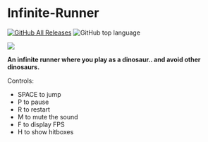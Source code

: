 # Infinite-Runner
[![GitHub All Releases](https://img.shields.io/github/downloads/tomaszbaslyk/infinite-runner/total.svg)](https://github.com/tomaszbaslyk/Infinite-Runner/releases/download/0.9/InfiniteRunner-1.0.jar) ![GitHub top language](https://img.shields.io/github/languages/top/tomaszbaslyk/infinite-runner.svg)

![](https://i.imgur.com/bpL0s2O.png)

__An infinite runner where you play as a dinosaur.. and avoid other dinosaurs.__

Controls:
- SPACE to jump
- P to pause
- R to restart
- M to mute the sound
- F to display FPS
- H to show hitboxes
